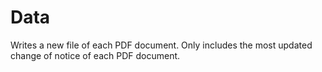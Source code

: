# Data

Writes a new file of each PDF document. Only includes the most updated change of notice of each PDF document.
